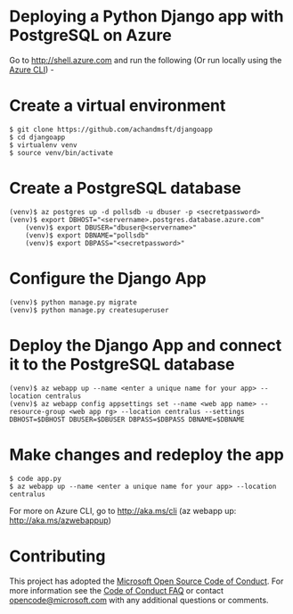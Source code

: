 # Deploying a Python Django app with PostgreSQL on Azure
Go to http://shell.azure.com and run the following (Or run locally using the [Azure CLI](http://aka.ms/cli)) -  
# Create a virtual environment    
    $ git clone https://github.com/achandmsft/djangoapp
    $ cd djangoapp
    $ virtualenv venv
    $ source venv/bin/activate
# Create a PostgreSQL database    
    (venv)$ az postgres up -d pollsdb -u dbuser -p <secretpassword>
    (venv)$ export DBHOST="<servername>.postgres.database.azure.com"
		(venv)$ export DBUSER="dbuser@<servername>"
		(venv)$ export DBNAME="pollsdb"
		(venv)$ export DBPASS="<secretpassword>"
# Configure the Django App     
    (venv)$ python manage.py migrate
    (venv)$ python manage.py createsuperuser
# Deploy the Django App and connect it to the PostgreSQL database     
    (venv)$ az webapp up --name <enter a unique name for your app> --location centralus
    (venv)$ az webapp config appsettings set --name <web app name> --resource-group <web app rg> --location centralus --settings DBHOST=$DBHOST DBUSER=$DBUSER DBPASS=$DBPASS DBNAME=$DBNAME 

# Make changes and redeploy the app
    $ code app.py
    $ az webapp up --name <enter a unique name for your app> --location centralus   

For more on Azure CLI, go to http://aka.ms/cli (az webapp up: http://aka.ms/azwebappup)

# Contributing
This project has adopted the [Microsoft Open Source Code of Conduct](https://opensource.microsoft.com/codeofconduct/). For more information see the [Code of Conduct FAQ](https://opensource.microsoft.com/codeofconduct/faq/) or contact [opencode@microsoft.com](mailto:opencode@microsoft.com) with any additional questions or comments.
